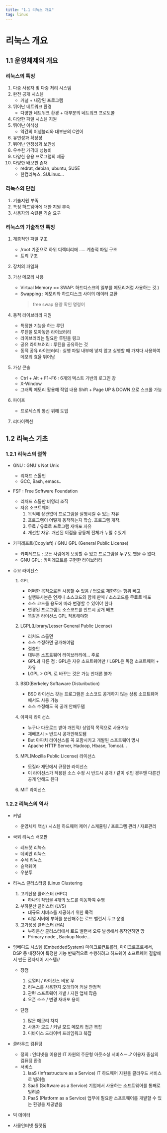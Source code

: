 ```yaml
---
title: "1.1 리눅스 개요"
tag: linux
---
```


# 리눅스 개요
## 1.1 운영체제의 개요
### 리눅스의 특징
1. 다중 사용자 및 다중 처리 시스템
2. 완전 공개 시스템
	- 커널 + 내장된 프로그램
3. 뛰어난 네트워크 환경
	- 다양한 네트워크 환경 + 대부분의 네트워크 프로토콜
4. 다양한 파일 시스템 지원
5. 뛰어난 이식성
	- 약간의 어셈블리와 대부분의 C언어
6. 유연성과 확장성
7. 뛰어난 안정성과 보안성
8. 우수한 가격대 성능비
9. 다양한 응용 프로그램의 제공
10. 다양한 배보판 존재
	- redrat, debian, ubuntu, SUSE
	- 한컴리눅스, SULinux...

### 리눅스의 단점
1. 기술지원 부족
2. 특정 하드웨어에 대한 지원 부족
3. 사용자의 숙련된 기술 요구

### 리눅스의 기술적인 특징
1. 계층적인 파일 구조
	- /root 기준으로 하위 디렉터리에 .....  계층적 파일 구조
	- 트리 구조
1. 장치의 파일화
2. 가상 메모리 사용
	- Virtual Memory == SWAP: 하드디스크의 일부를 메모리처럼 사용하는 것.)
	- Swapping : 메모리와 하드디스크 사이의 데이터 교환
		> free
		> swap 용량 확인 명령어

1. 동적 라이브러리 지원
	- 특정한 기능을 하는 루틴
	- 루틴을 모아놓은 라이브러리
	- 라이브러리는 필요한 루틴을 링크
	- 공유 라이브러리 : 루틴을 공유하는 것
	- 동적 공유 라이브러리 : 실행 파일 내부에 넣지 않고 실행할 때 가져다 사용하여 메모리 효율 뛰어남

5. 가상 콘솔
	- Ctrl + Alt + F1~F6 : 6개의 텍스트 기반의 로그인 창
	- X-Window
	- 그래픽 메모리 활용해 작업 내용 Shift + Page UP & DOWN 으로 스크롤 가능

6. 파이프
	- 프로세스의 통신 위해 도입

7. 리다이렉션

## 1.2 리눅스 기초
### 1.2.1 리눅스의 철학
- GNU : GNU's Not Unix
	- 리처드 스톨먼
	- GCC, Bash, emacs..
- FSF : Free Software Foundation
	- 리처드 스톨만 비영리 조직
	- 자유 소프트웨어
		1. 목적에 상관없이 프로그램을 실행시킬 수 있는 자유
		2. 프로그램이 어떻게 동작하는지 학습. 프로그램 개작.
		3. 무료 / 유료로 프로그램 재배포 자유
		4. 개선할 자유. 개선된 이점을 공동체 전체가 누릴 수있게

- 카피레프트(Copyleft) / GNU GPL (General Public License)
	- 카피레프트 : 모든 사람에게 보장할 수 있고 프로그램을 누구도 뺏을 수 없다.
	- GNU GPL : 카피레프트를 구현한 라이브러리

- 주요 라이선스
	1. GPL
		- 어떠한 목적으로든 사용할 수 있음 / 법으로 제한하는 행위 빼고
		- 실행복사본은 언제나 소스코드와 함께 판매 / 소스코드를 무료로 배포
		- 소스 코드를 용도에 따라 변경할 수 있어야 한다
		- 변경된 프로그램도 소스코드를 반드시 공개 배포
		- 똑같은 라이선스 GPL 적용해야함

	2. LGPL(Library/Lesser General Public License)
		- 리처드 스톨먼
		- 소스 수정하면 공개해야됌
		- 절충안
		- 대부분 소프트웨어 라이브러리에... 주로
		- GPL과 다른 점 : GPL은 자유 소프트웨어만 / LGPL은 독점 소프트웨어 + 자유
		- LGPL > GPL 로 바꾸는 것은 가능 반대론 불가

	3. BSD(Berkeley Softaware Disturibution)
		- BSD 라이선스 갖는 프로그램은 소스코드 공개하지 않는 상용 소프트웨어에서도 사용 가능
		- 소스 수정해도 꼭 공개 안해두됌

	4. 아파치 라이선스
		- 누구나 다운로드 받아 개인적/ 상업적 목적으로 사용가능
		- 재배포시 > 반드시 공개안해도됌
		- But 아파치 라이선스를 꼭 포함시키고 개발된 소프트웨어 명시
		- Apache HTTP Server, Hadoop, Hbase, Tomcat...

	5. MPL(Mozilla Public License) 라이선스

		- 모질라 재단에서 규정한 라이선스
		- 이 라이선스가 적용된 소스 수정 시 반드시 공개 / 같이 섞인 경우엔 다른건 공개 안해도 된다
	6. MIT 라이선스

### 1.2.2 리눅스의 역사
- 커널
	- 운영체제 핵심/ 시스템 하드웨어 제어 / 스케쥴링 / 프로그램 관리 / 자료관리
- 국외 리눅스 배포판
	- 레드햇 리눅스
	- 데비안 리눅스
	- 수세 리눅스
	- 슬랙웨어
	- 우분투

- 리눅스 클러스터링 (Linux Clustering
	1. 고계산용 클러스터 (HPC)
		- 하나의 작업을 4개의 노드를 이동하여 수행
	2. 부하분산 클러스터 (LVS)
		- 대규모 서비스를 제공하기 위한 목적
		- 리얼 서버에 부하를 분산해주는 로드 밸런서 두고 운영
	3. 고가용성 클러스터 (HA)
		- 부하분산 클러스터에서 로드 밸런서 오류 발생해서 동작안하면 망
		- Primary node , Backup Node...

- 임베디드 시스템 (EmbeddedSystem)
	마이크로컨트롤러, 마이크로프로세서, DSP 등 내장하여 특정한 기능 반복적으로 수행하려고 하드웨어 소프트웨어 결합해서 만든 전자제어 시스템//
    - 장점
		1. 로열티 / 라이선스 비용 무
		2. 리눅스를 사용한지 오래되어 커널 안정적
		3. 관련 소프트웨어 개발 / 지원 업체 많음
		4. 오픈 소스 / 변경 재배포 용이

	- 단점
		1. 많은 메모리 차지
		2. 사용자 모드 / 커널 모드 메모리 접근 복잡
		3. 디바이스 드라이버 프레임워크 복잡

- 클라우드 컴퓨팅
	- 정의 : 인터넷을 이용한 IT 자원의 주문형 아웃소싱 서비스ㅡ..?
		이용자 중심의 컴퓨팅 환경
	- 서비스
		1. IaaS (Infrastructure as a Service)
			IT 하드웨어 자원을 클라우드 서비스로 빌려씀
        2. SaaS (Software as a Service)
			기업에서 사용하는 소프트웨어를 통째로 빌려씀
        3. PaaS (Platform as a Service)
			업무에 필요한 소프트웨어를 개발할 수 있는 환경을 제공받음

- 빅 데이터
- 사물인터넷 플랫폼

